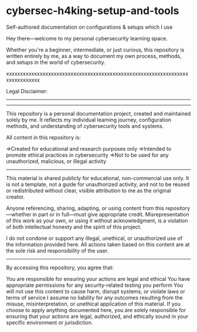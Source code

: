 # cybersec-h4king-setup-and-tools
Self-authored documentation on configurations &amp; setups which I use 


Hey there—welcome to my personal cybersecurity learning space.

Whether you're a beginner, intermediate, or just curious, this repository is written entirely by me, as a way to document my own process, methods, and setups in the world of cybersecurity.

xxxxxxxxxxxxxxxxxxxxxxxxxxxxxxxxxxxxxxxxxxxxxxxxxxxxxxxxxxxxxxxxxxxxxxxxxxxxx

Legal Disclaimer:
____________________
____________________

This repository is a personal documentation project, created and maintained solely by me. It reflects my individual learning journey, configuration methods, and understanding of cybersecurity tools and systems.

All content in this repository is:

=>Created for educational and research purposes only
=>Intended to promote ethical practices in cybersecurity
=>Not to be used for any unauthorized, malicious, or illegal activity

_________________________________________________________________________________________________________________________________

This material is shared publicly for educational, non-commercial use only. It is not a template, not a guide for unauthorized activity, and not to be reused or redistributed without clear, visible attribution to me as the original creator.

Anyone referencing, sharing, adapting, or using content from this repository—whether in part or in full—must give appropriate credit.
Misrepresentation of this work as your own, or using it without acknowledgment, is a violation of both intellectual honesty and the spirit of this project.

I do not condone or support any illegal, unethical, or unauthorized use of the information provided here.
All actions taken based on this content are at the sole risk and responsibility of the user.

_________________________________________________________________________________________________________________________________

By accessing this repository, you agree that:

You are responsible for ensuring your actions are legal and ethical
You have appropriate permissions for any security-related testing you perform
You will not use this content to cause harm, disrupt systems, or violate laws or terms of service
I assume no liability for any outcomes resulting from the misuse, misinterpretation, or unethical application of this material.
If you choose to apply anything documented here, you are solely responsible for ensuring that your actions are legal, authorized, and ethically sound in your specific environment or jurisdiction.
